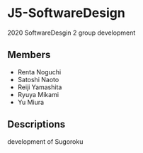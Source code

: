 # J5-SoftwareDesign
2020 SoftwareDesgin 2
group development

## Members
 - Renta Noguchi
 - Satoshi Naoto
 - Reiji Yamashita
 - Ryuya Mikami
 - Yu Miura

## Descriptions
development of Sugoroku
